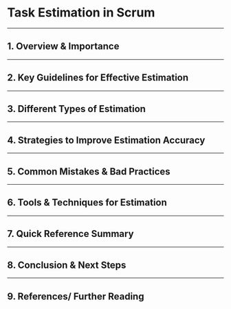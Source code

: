 # Task Estimation in Scrum

---

## **1. Overview & Importance**   

---

## **2. Key Guidelines for Effective Estimation**

---

## **3. Different Types of Estimation**

---

## **4. Strategies to Improve Estimation Accuracy**
---

## **5. Common Mistakes & Bad Practices**   

---

## **6. Tools & Techniques for Estimation**  

---

## **7. Quick Reference Summary**  

---

## **8. Conclusion & Next Steps**  
---

## **9. References/ Further Reading**  
